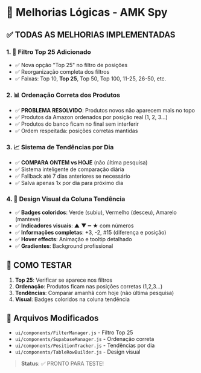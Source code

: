 # 🚀 Melhorias Lógicas - AMK Spy

## ✅ TODAS AS MELHORIAS IMPLEMENTADAS

### 1. 🏅 Filtro Top 25 Adicionado
- ✅ Nova opção "Top 25" no filtro de posições
- ✅ Reorganização completa dos filtros
- ✅ Faixas: Top 10, **Top 25**, Top 50, Top 100, 11-25, 26-50, etc.

### 2. 📊 Ordenação Correta dos Produtos  
- ✅ **PROBLEMA RESOLVIDO**: Produtos novos não aparecem mais no topo
- ✅ Produtos da Amazon ordenados por posição real (1, 2, 3...)
- ✅ Produtos do banco ficam no final sem interferir
- ✅ Ordem respeitada: posições corretas mantidas

### 3. 📈 Sistema de Tendências por Dia
- ✅ **COMPARA ONTEM vs HOJE** (não última pesquisa)
- ✅ Sistema inteligente de comparação diária
- ✅ Fallback até 7 dias anteriores se necessário
- ✅ Salva apenas 1x por dia para próximo dia

### 4. 🎨 Design Visual da Coluna Tendência
- ✅ **Badges coloridos**: Verde (subiu), Vermelho (desceu), Amarelo (manteve)
- ✅ **Indicadores visuais**: ▲ ▼ ━ ★ com números
- ✅ **Informações completas**: +3, -2, #15 (diferença e posição)
- ✅ **Hover effects**: Animação e tooltip detalhado
- ✅ **Gradientes**: Background profissional

## 🎯 COMO TESTAR

1. **Top 25**: Verificar se aparece nos filtros
2. **Ordenação**: Produtos ficam nas posições corretas (1,2,3...)  
3. **Tendências**: Comparar amanhã com hoje (não última pesquisa)
4. **Visual**: Badges coloridos na coluna tendência

## 📁 Arquivos Modificados
- `ui/components/FilterManager.js` - Filtro Top 25
- `ui/components/SupabaseManager.js` - Ordenação correta  
- `ui/components/PositionTracker.js` - Tendências por dia
- `ui/components/TableRowBuilder.js` - Design visual

> **Status**: ✅ PRONTO PARA TESTE! 